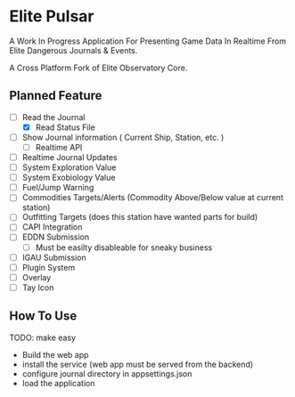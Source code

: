 # Elite Pulsar

A Work In Progress Application For Presenting Game Data In Realtime From Elite Dangerous Journals & Events.

A Cross Platform Fork of Elite Observatory Core.

## Planned Feature

 - [ ] Read the Journal
   - [x] Read Status File
 - [ ] Show Journal information ( Current Ship, Station, etc. )
   - [ ] Realtime API 
 - [ ] Realtime Journal Updates
 - [ ] System Exploration Value
 - [ ] System Exobiology Value
 - [ ] Fuel/Jump Warning
 - [ ] Commodities Targets/Alerts (Commodity Above/Below value at current station)
 - [ ] Outfitting Targets (does this station have wanted parts for build)
 - [ ] CAPI Integration
 - [ ] EDDN Submission
   - [ ] Must be easilty disableable for sneaky business
 - [ ] IGAU Submission
 - [ ] Plugin System
 - [ ] Overlay
 - [ ] Tay Icon
 
## How To Use

TODO: make easy

 - Build the web app
 - install the service (web app must be served from the backend)
 - configure journal directory in appsettings.json
 - load the application
